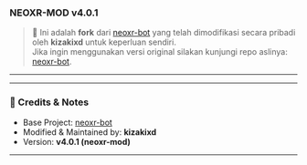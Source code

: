 ### NEOXR-MOD v4.0.1

> 🚀 Ini adalah **fork** dari [neoxr-bot](https://github.com/neoxr/neoxr-bot) yang telah dimodifikasi secara pribadi oleh **kizakixd** untuk keperluan sendiri.  
> Jika ingin menggunakan versi original silakan kunjungi repo aslinya: [neoxr-bot](https://github.com/neoxr/neoxr-bot).  

---

---

### 📌 Credits & Notes

* Base Project: [neoxr-bot](https://github.com/neoxr/neoxr-bot)
* Modified & Maintained by: **kizakixd**
* Version: **v4.0.1 (neoxr-mod)**

---
